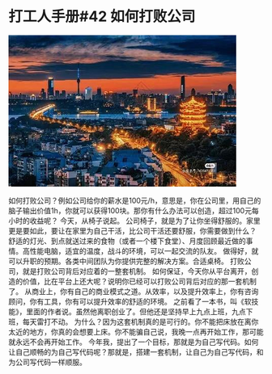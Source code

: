 # 打工人手册#42 如何打败公司

 ![](img/31c15e0e-f9c3-4c56-af86-75e889c95f8b.jpg)
 
如何打败公司？例如公司给你的薪水是100元/h，意思是，你在公司里，用自己的脑子输出价值1h，你就可以获得100块。那你有什么办法可以创造，超过100元每小时的收益呢？
今天，从椅子说起。
公司椅子，就是为了让你坐得舒服的。家里更是要如此，要让在家里为自己干活，比公司干活还要舒服，你需要做到什么？
舒适的灯光、到点就送过来的食物（或者一个楼下食堂）、月度回顾最近做的事情。高性能电脑，适宜的温度，战斗的环境，可以一起交流的队友。
做得好，就可以升职的预期。各类中间团队为你提供完整的解决方案。合适桌椅。
打败公司，就是打败公司背后对应着的一整套机制。
如何保证，今天你从平台离开，创造的价值，比在平台上还大呢？说明你已经可以打败公司背后对应的那一套机制了。
从商业上，你有自己的商业模式之道。从效率，以及提升效率上，你有咨询顾问，你有工具，你有可以提升效率的舒适的环境。
之前看了一本书，叫《软技能》，里面的作者说。虽然他离职创业了。但他还是坚持早上九点上班，九点下班，每天雷打不动。
为什么？因为这套机制真的是可行的。你不能把床放在离你太近的地方，你真的会想要上床。你不能骗自己说，我晚一点再开始工作，那可能就永远不会再开始工作。
今年我，提出了一个目标，那就是为自己写代码。如何让自己顺畅的为自己写代码呢？那就是，搭建一套机制，让自己为自己写代码，和为公司写代码一样顺服。